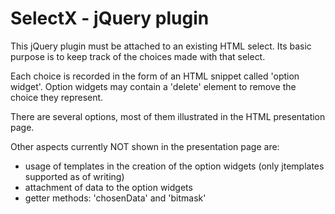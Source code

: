SelectX - jQuery plugin
=======================

This jQuery plugin must be attached to an existing HTML select. Its basic purpose is to keep track of the choices made with that select.

Each choice is recorded in the form of an HTML snippet called 'option widget'. Option widgets may contain a 'delete' element to remove the choice they represent.

There are several options, most of them illustrated in the HTML presentation page.

Other aspects currently NOT shown in the presentation page are:
- usage of templates in the creation of the option widgets (only jtemplates supported as of writing)
- attachment of data to the option widgets
- getter methods: 'chosenData' and 'bitmask'
